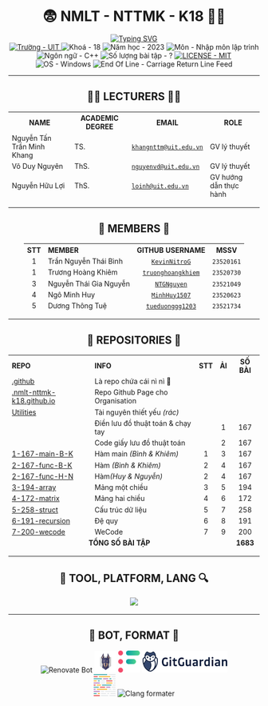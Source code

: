 <h1 align="center"><a href="https://github.com/NMLT-NTTMK-K18" style="color: inherit; text-decoration: none;">😨 NMLT - NTTMK - K18 😵‍💫</a></h1>

<div align="center">
	<a href="https://github.com/NMLT-NTTMK-K18"><img src="https://readme-typing-svg.herokuapp.com?font=JetBrains+Mono&duration=4000&pause=800&color=FDFFB6&background=222436&center=true&vCenter=true&random=true&width=500&lines=UIT;NH%E1%BA%ACP+M%C3%94N+L%E1%BA%ACP+TR%C3%8CNH;TH%E1%BA%A6Y+NGUY%E1%BB%84N+T%E1%BA%A4N+TR%E1%BA%A6N+MINH+KHANG;1000+B%C3%80I+CODE+THI%E1%BA%BEU+NHI;NMLT+NTTMK+K18;TR%C6%AF%E1%BB%9CNG+%C4%90%E1%BA%A0I+H%E1%BB%8CC+C%C3%94NG+NGH%E1%BB%86+TH%C3%94NG+TIN" alt="Typing SVG" /></a>
</div>

<!-- Source: https://git.io/typing-svg-->

<div align="center">
	<a href="https://uit.edu.vn/">
		<img src="https://img.shields.io/badge/tr%C6%B0%E1%BB%9Dng-UIT-a0c4ff?style=for-the-badge" alt="Trường - UIT">
	</a>
	<img src="https://img.shields.io/badge/kho%C3%A1-18-9bf6ff?style=for-the-badge" alt="Khoá - 18">
	<img src="https://img.shields.io/badge/n%C4%83m_h%E1%BB%8Dc-2023-caffbf?style=for-the-badge" alt="Năm học - 2023">
	<img src="https://img.shields.io/badge/m%C3%B4n-nh%E1%BA%ADp_m%C3%B4n_l%E1%BA%ADp_tr%C3%ACnh-fdffb6?style=for-the-badge" alt="Môn - Nhập môn lập trình">
	<img src="https://img.shields.io/badge/ng%C3%B4n_ng%E1%BB%AF-C%2B%2B-ffd6a5?style=for-the-badge" alt="Ngôn ngữ - C++">
	<img src="https://img.shields.io/badge/s%E1%BB%91%20l%C6%B0%E1%BB%A3ng%20b%C3%A0i%20t%E1%BA%ADp-%3F-ffadad?style=for-the-badge" alt="Số lượng bài tập - ?">
	<a href="./LICENSE">
		<img src="https://img.shields.io/badge/License-MIT-ffc6ff?style=for-the-badge" alt="LICENSE - MIT">
	</a>
	<img src="https://img.shields.io/badge/OS-Windows-bdb2ff?style=for-the-badge&logo=windows%2011" alt="OS - Windows">
	<img src="https://img.shields.io/badge/EOL-CRLF-a0c4ff?style=for-the-badge" alt="End Of Line - Carriage Return Line Feed">
</div>

---

<h2 align="center">🧑‍🏫 LECTURERS 👨‍🏫</h2>

<div align="center">
	<table style="display: contents;">
		<thead>
			<tr>
				<th><b>NAME</B></th>
				<th><b>ACADEMIC DEGREE</B></th>
				<th><b>EMAIL</B></th>
				<th><b>ROLE</B></th>
			</tr>
		</thead>
		<tbody>
			<tr>
				<td>Nguyễn Tấn Trần Minh Khang</td>
				<td>TS.</td>
				<td><code><a href="mailto:khangnttm@uit.edu.vn">khangnttm@uit.edu.vn</a></code></td>
				<td>GV lý thuyết</td>
			</tr>
			<tr>
				<td>Võ Duy Nguyên</td>
				<td>ThS.</td>
				<td><code><a href="mailto:nguyenvd@uit.edu.vn">nguyenvd@uit.edu.vn</a></code></td>
				<td>GV lý thuyết</td>
			</tr>
			<tr>
				<td>Nguyễn Hữu Lợi</td>
				<td>ThS.</td>
				<td><code><a href="mailto:loinh@uit.edu.vn">loinh@uit.edu.vn</a></code></td>
				<td>GV hướng dẫn thực hành</td>
			</tr>
		</tbody>
	</table>
</div>

---

<h2 align="center">🧒 MEMBERS 🧒</h2>

<div align="center">
	<table style="display: contents;">
		<thead>
			<tr>
				<th align="center"><b>STT</b></th>
				<th align="left"><b>MEMBER</b></th>
				<th align="center"><b>GITHUB USERNAME</b></th>
				<th align="center"><b>MSSV</b></th>
			</tr>
		</thead>
		<tbody>
			<tr>
				<td align="center">1</td>
				<td>Trần Nguyễn Thái Bình</td>
				<td align="center"><code><a href="https://github.com/KevinNitroG">KevinNitroG</a></code></td>
				<td align="center"><code>23520161</code></td>
			</tr>
			<tr>
				<td align="center">1</td>
				<td>Trương Hoàng Khiêm</td>
				<td align="center"><code><a href="https://github.com/truonghoangkhiem">truonghoangkhiem</a></code></td>
				<td align="center"><code>23520730</code></td>
			</tr>
			<tr>
				<td align="center">3</td>
				<td>Nguyễn Thái Gia Nguyễn</td>
				<td align="center"><code><a href="https://github.com/NTGNguyen">NTGNguyen</a></code></td>
				<td align="center"><code>23521049</code></td>
			</tr>
			<tr>
				<td align="center">4</td>
				<td>Ngô Minh Huy</td>
				<td align="center"><code><a href="https://github.com/MinhHuy1507">MinhHuy1507</a></code></td>
				<td align="center"><code>23520623</code></td>
			</tr>
			<tr>
				<td align="center">5</td>
				<td>Dương Thông Tuệ</td>
				<td align="center"><code><a href="https://github.com/tueduonggg1203">tueduonggg1203</a></code></td>
				<td align="center"><code>23521734</code></td>
			</tr>
		</tbody>
	</table>
</div>

---

<h2 align="center">📁 REPOSITORIES 📂</h2>

<div align="center">
	<table style="display: contents;">
		<thead>
			<tr>
				<th align="left"><b>REPO</b></th>
				<th align="left"><b>INFO</b></th>
				<th><b>STT</b></th>
				<th><b>ẢI</b></th>
				<th><b>SỐ BÀI</b></th>
			</tr>
		</thead>
		<tbody>
			<tr>
				<td><a href="https://github.com/NMLT-NTTMK-K18/.github">.github</a></td>
				<td>Là repo chứa cái nì nì 🤥</td>
				<td></td>
				<td></td>
				<td></td>
			</tr>
			<tr>
				<td><a href="https://github.com/NMLT-NTTMK-K18/.nmlt-nttmk-k18.github.io">.nmlt-nttmk-k18.github.io</a></td>
				<td>Repo Github Page cho Organisation</td>
				<td></td>
				<td></td>
				<td></td>
			</tr>
			<tr>
				<td><a href="https://github.com/NMLT-NTTMK-K18/Utilities">Utilities</a></td>
				<td>Tài nguyên thiết yếu <i>(rác)</i></td>
				<td></td>
				<td></td>
				<td></td>
			</tr>
			<tr>
				<td></td>
				<td>Điền lưu đồ thuật toán & chạy tay</td>
				<td></td>
				<td align="center">1</td>
				<td align="center">167</td>
				</tr>
				<tr>
				<td></td>
				<td>Code giấy lưu đồ thuật toán</td>
				<td></td>
				<td align="center">2</td>
				<td align="center">167</td>
				</tr>
			<tr>
				<td><a href="https://github.com/NMLT-NTTMK-K18/1-167-main-B-K">1-167-main-B-K</a></td>
				<td>Hàm main <i>(Bình & Khiêm)</i></td>
				<td align="center">1</td>
				<td align="center">3</td>
				<td align="center">167</td>
			</tr>
			<tr>
				<td><a href="https://github.com/NMLT-NTTMK-K18/2-167-func-B-K">2-167-func-B-K</a></td>
				<td>Hàm <i>(Bình & Khiêm)</i></td>
				<td align="center">2</td>
				<td align="center">4</td>
				<td align="center">167</td>
			</tr>
			<tr>
				<td><a href="https://github.com/NMLT-NTTMK-K18/2-167-func-H-N">2-167-func-H-N</a></td>
				<td>Hàm<i>(Huy & Nguyễn)</i></td>
				<td align="center">2</td>
				<td align="center">4</td>
				<td align="center">167</td>
			</tr>
			<tr>
				<td><a href="https://github.com/NMLT-NTTMK-K18/3-194-array">3-194-array</a></td>
				<td>Mảng một chiều</td>
				<td align="center">3</td>
				<td align="center">5</td>
				<td align="center">194</td>
			</tr>
			<tr>
				<td><a href="https://github.com/NMLT-NTTMK-K18/4-172-matrix">4-172-matrix</a></td>
				<td>Mảng hai chiều</td>
				<td align="center">4</td>
				<td align="center">6</td>
				<td align="center">172</td>
			</tr>
			<tr>
				<td><a href="https://github.com/NMLT-NTTMK-K18/5-258-struct">5-258-struct</a></td>
				<td>Cấu trúc dữ liệu</td>
				<td align="center">5</td>
				<td align="center">7</td>
				<td align="center">258</td>
			</tr>
			<tr>
				<td><a href="https://github.com/NMLT-NTTMK-K18/6-191-recursion">6-191-recursion</a></td>
				<td>Đệ quy</td>
				<td align="center">6</td>
				<td align="center">8</td>
				<td align="center">191</td>
			</tr>
			<tr>
				<td><a href="https://github.com/NMLT-NTTMK-K18/7-200-wecode">7-200-wecode</a></td>
				<td>WeCode</td>
				<td align="center">7</td>
				<td align="center">9</td>
				<td align="center">200</td>
			</tr>
		</tbody>
		<tfoot>
			<tr>
				<td colspan="4" align="center"><strong>TỔNG SỐ BÀI TẬP</strong></td>
				<td align="center"><strong>1683</strong></td>
			</tr>
		</tfoot>
	</table>
</div>

---

<h2 align="center">🔮 TOOL, PLATFORM, LANG 🔍</h2>

<p align="center">
  <a href="https://skillicons.dev">
    <img src="https://skillicons.dev/icons?i=cpp,py,md,regex,bash,git,github,githubactions,visualstudio,vscode&perline=5&theme=dark" />
  </a>
</p>

---

<h2 align="center">🤖 BOT, FORMAT 🔨</h2>

<div class="svg-container" align="center">
    <img height="44px" src="https://avatars.githubusercontent.com/u/25180681?v=4" alt="Renovate Bot" />
    <img height="44px" src="/img/snyk-avatar-transparent.png" alt="Snyk" />
    <img height="44px" src="/img/codefactor-icon-svgrepo-com.svg" alt="CodeFactor" />
    <img height="44px" src="/img/gitguardian.svg" alt="Gitguardian" />
    <br>
    <img height="44px" src="/img/prettier-svgrepo-com.svg" alt="Prettier" />
    <img height="44px" src="https://llvm.org/img/LLVMWyvernSmall.png" alt="Clang formater" />
</div>
